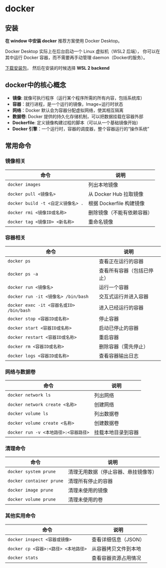 # docker

## 安装

**在 window 中安装 docker** 推荐方案使用 Docker Desktop。

Docker Desktop 实际上在后台启动一个 Linux 虚拟机（WSL2 后端），
你可以在其中运行 Docker 容器，而不需要再手动管理 daemon（Docker的服务）。

[下载安装包](https://docs.docker.com/desktop/setup/install/windows-install/)，
然后在安装的时候选择 **WSL 2 backend**


## docker中的核心概念

- **镜像**: 就像可执行程序（运行某个程序所需的所有内容，包括系统库）
- **容器**：就行进程，是一个运行的镜像，Image+运行时状态
- **网络**：Docker 默认会为容器分配虚拟网络，使其相互隔离
- **数据卷**: Docker 提供的持久化存储机制，可以把数据挂载在容器外部
- **Dockerfile**: 定义镜像构建过程的脚本（可以从一个基础镜像开始）
- **Docker 引擎**：一个运行时，容器的调度器，整个容器运行的“操作系统”

## 常用命令

### 镜像相关

| 命令 | 说明 |
|------|------|
| `docker images` | 列出本地镜像 |
| `docker pull <镜像名>` | 从 Docker Hub 拉取镜像 |
| `docker build -t <自定义镜像名> .` | 根据 Dockerfile 构建镜像 |
| `docker rmi <镜像ID或名称>` | 删除镜像（不能有依赖容器） |
| `docker tag <镜像ID> <新名称>` | 重命名镜像 |


### 容器相关

| 命令 | 说明 |
|------|------|
| `docker ps` | 查看正在运行的容器 |
| `docker ps -a` | 查看所有容器（包括已停止） |
| `docker run <镜像名>` | 运行一个容器 |
| `docker run -it <镜像名> /bin/bash` | 交互式运行并进入容器 |
| `docker exec -it <容器名或ID> /bin/bash` | 进入已经运行的容器 |
| `docker stop <容器ID或名称>` | 停止容器 |
| `docker start <容器ID或名称>` | 启动已停止的容器 |
| `docker restart <容器ID或名称>` | 重启容器 |
| `docker rm <容器ID或名称>` | 删除容器（需先停止） |
| `docker logs <容器ID或名称>` | 查看容器输出日志 |

### 网络与数据卷

| 命令 | 说明 |
|------|------|
| `docker network ls` | 列出网络 |
| `docker network create <名称>` | 创建网络 |
| `docker volume ls` | 列出数据卷 |
| `docker volume create <名称>` | 创建数据卷 |
| `docker run -v <本地路径>:<容器路径>` | 挂载本地目录到容器 |


### 清理命令

| 命令 | 说明 |
|------|------|
| `docker system prune` | 清理无用数据（停止容器、悬挂镜像等） |
| `docker container prune` | 清理所有停止的容器 |
| `docker image prune` | 清理未使用的镜像 |
| `docker volume prune` | 清理未使用的卷 |

### 其他实用命令

| 命令 | 说明 |
|------|------|
| `docker inspect <容器或镜像>` | 查看详细信息（JSON） |
| `docker cp <容器>:<路径> <本地路径>` | 从容器拷贝文件到本地 |
| `docker stats` | 查看容器资源占用情况 |

